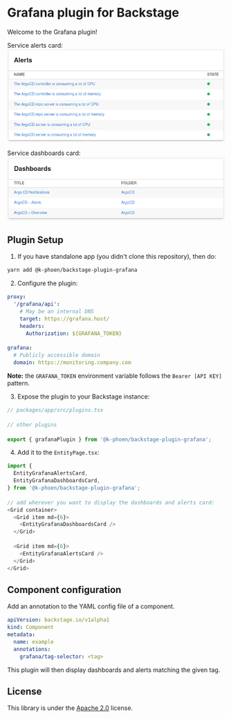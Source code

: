 # Grafana plugin for Backstage

Welcome to the Grafana plugin!

Service alerts card:
![Alerts card](./docs/alerts_card.png)

Service dashboards card:
![Dashboards card](./docs/dashboards_card.png)

## Plugin Setup

1. If you have standalone app (you didn't clone this repository), then do:

```bash
yarn add @k-phoen/backstage-plugin-grafana
```

2. Configure the plugin:

```yaml
proxy:
  '/grafana/api':
    # May be an internal DNS
    target: https://grafana.host/
    headers:
      Authorization: ${GRAFANA_TOKEN}

grafana:
  # Publicly accessible domain
  domain: https://monitoring.company.com
```

**Note:** the `GRAFANA_TOKEN` environment variable follows the `Bearer [API KEY]` pattern.

3. Expose the plugin to your Backstage instance:

```ts
// packages/app/src/plugins.tsx

// other plugins

export { grafanaPlugin } from '@k-phoen/backstage-plugin-grafana';
```

4. Add it to the `EntityPage.tsx`:

```ts
import {
  EntityGrafanaAlertsCard,
  EntityGrafanaDashboardsCard,
} from '@k-phoen/backstage-plugin-grafana';

// add wherever you want to display the dashboards and alerts card:
<Grid container>
  <Grid item md={6}>
    <EntityGrafanaDashboardsCard />
  </Grid>

  <Grid item md={6}>
    <EntityGrafanaAlertsCard />
  </Grid>
</Grid>
```

## Component configuration

Add an annotation to the YAML config file of a component.

```yaml
apiVersion: backstage.io/v1alpha1
kind: Component
metadata:
  name: example
  annotations:
    grafana/tag-selector: <tag>
```

This plugin will then display dashboards and alerts matching the given tag.

## License

This library is under the [Apache 2.0](LICENSE) license.